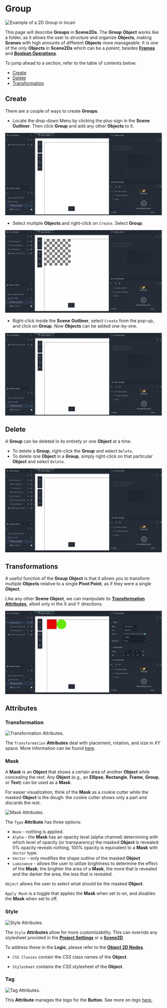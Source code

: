 # Group 

![Example of a 2D Group in Incari](../../.gitbook/assets/group2dimage120232.png)

This page will describe **Groups** in **Scene2Ds**. The **Group** **Object** works like a folder, as it allows the user to structure and organize **Objects**, making **Scenes** with high amounts of different **Objects** more manageable. It is one of the only **Objects** in **Scene2Ds** which can be a *parent*, besides [**Frames**](frame.md) and [**Boolean Operations**](figma/figmabooleanoperation.md).  

To jump ahead to a section, refer to the table of contents below:

* [Create](group.md#create)
* [Delete](group.md#delete)
* [Transformation](group.md#transformations)


## Create

There are a couple of ways to create **Groups**. 

* Locate the drop-down Menu by clicking the plus-sign in the **Scene Outliner**. Then click **Group** and add any other **Objects** to it. 

![Creating Groups with the Drop-Down Menu.](../../.gitbook/assets/group2dimage2.gif)

* Select multiple **Objects** and right-click on `Create`. Select **Group**. 

![Creating Groups from Multiple Objects.](../../.gitbook/assets/group2dimage3.gif)

* Right-click inside the **Scene** **Outliner**, select `Create` from the pop-up, and click on **Group**. Now **Objects** can be added one-by-one.

![Creating a Group and Adding Objects.](../../.gitbook/assets/group2dimage4.gif)

## Delete

A **Group** can be deleted in its entirety or one **Object** at a time. 

* To delete a **Group**, right-click the **Group** and select `Delete`.
* To delete one **Object** in a **Group**, simply right-click on that particular **Object** and select `Delete`. 

![Deleting a Group or Part of a Group.](../../.gitbook/assets/group2dimage5.gif)


## Transformations

A useful function of the **Group** **Object** is that it allows you to transform multiple **Objects** relative to a single **Pivot Point**, as if they were a single **Object**.

Like any other **Scene Object**, we can manipulate its [**Transformation Attributes**](../attributes/common-attributes/transformation/README.md), albeit only in the X and Y directions.

![Transformations with a Group Object.](../../.gitbook/assets/group2dimage6.gif)

## Attributes

### Transformation

![Transformation Attributes.](../../.gitbook/assets/buttonattstransformation.png)

The `Transformation` **Attributes** deal with placement, rotation, and size in *XY* space. More information can be found [here](../attributes/common-attributes/transformation/README.md).

 

<!--### Blending 

![Blending Attributes.](../../.gitbook/assets/figmablendingattribute.png)

This **Attribute** lets the user set a `Blend Mode` as a base property of the **Ellipse**. These are established on common formulas, examples of each can be accessed [here](http://www.simplefilter.de/en/basics/mixmods.html). An **Object's** `Blend Mode` can also be set with the [**Set Blend Mode Node**](../../toolbox/incari/object2d/setblendmode.md).

### Stroke

The `Stroke` **Attributes** consist of different items called `Elements`. Each `Element` contains a `Type`. This can be either `Solid` or `Image` and changes some of the available **Attributes** under this category. There are also two fixed **Attributes** outside of the `Elements`. These are:

* `Width`, which is how wide (in pixels) each `Stroke` will appear. This applies to each `Stroke Element`. 
* `Position`, which determines what part of the outline identifies the outside of the **Object**. For example, if `Inner` is selected, then the outside of the `Stroke` is the outside of the **Object**. If `Center` is selected, then the `Stroke's` center is the outside of the **Object**. If `Outer` is selected, then the inside of the `Stroke` is the outside of the **Object**.

![Stroke Attributes with Type Solid.](../../.gitbook/assets/figmastrokesolid.png)

When `Solid` is selected, `Color` is visible. 

* `Color` is a color selector that lets the user pick the `Stroke's` color. 

* Similar to the base property described previously, `Blend Mode` here affects the `Stroke Elements` only. These are established on common formulas, examples of each can be accessed [here](http://www.simplefilter.de/en/basics/mixmods.html). It can also be set with the [**Set Blend Mode Node**](../../toolbox/incari/object2d/setblendmode.md).

* `Opacity` refers to how opaque or transparent the `Stroke` appears. This is represented by an integer between 0 and 1.


![Stroke Attributes with Type Image.](../../.gitbook/assets/figmastrokeimage.png)

When `Image` is selected, `Image` and `Fit Mode` are visible. 

* `Image` is the desired **Texture** file.
  
* `Fit Mode` determines how the **Texture** is displayed. These can be `Fill`, `Fit`, `Crop`, and `Tile`. `Tile` has the additional **Attribute** of `Scale Factor`, which augments the tesselation. 

* Similar to the base property described previously, `Blend Mode` here affects the `Stroke Elements` only. These are established on common formulas, examples of each can be accessed [here](http://www.simplefilter.de/en/basics/mixmods.html). It can also be set with the [**Set Blend Mode Node**](../../toolbox/incari/object2d/setblendmode.md).

* `Opacity` refers to how opaque or transparent the `Fill` appears. This is represented by an integer between 0 and 1.-->

### Mask 

A **Mask** is an **Object** that shows a certain area of another **Object** while concealing the rest. Any **Object** (e.g., an **Ellipse**, **Rectangle**, **Frame**, **Group**, or **Text**) can be used as a **Mask**. 

For easier visualization, think of the **Mask** as a cookie cutter while the masked **Object** is the dough: the cookie cutter shows only a part and discards the rest.

![Mask Attributes.](../../.gitbook/assets/figmamaskattsreal.png)

The `Type` **Attribute** has three options:

* `None` - nothing is applied. 
* `Alpha` - the **Mask** has an opacity level (alpha channel) determining with which level of opacity (or transparency) the masked **Object** is revealed: 0% opacity reveals nothing, 100% opacity is equivalent to a **Mask** with `Vector` type.
* `Vector` - only modifies the shape outline of the masked **Object**
* `Luminance` - allows the user to utilize brightness to determine the effect of the **Mask**; the brighter the area of a **Mask**, the more that is revealed and the darker the area, the less that is revealed.

`Object` allows the user to select what should be the masked **Object**.

`Apply Mask` is a toggle that applies the **Mask** when set to on, and disables the **Mask** when set to off. 

### Style

![Style Attributes.](../../.gitbook/assets/framestyleatts.png)

The `Style` **Attributes** allow for more customizability. This can override any stylesheet provided in the [**Project Settings**](../../modules/project-settings/style.md) or a [**Scene2D**](../project-objects/scene2d.md). 

To address these in the **Logic**, please refer to the [**Object 2D Nodes**](../../toolbox/incari/object2d/README.md).

* `CSS Classes` contain the *CSS* class names of the **Object**. 

* `Stylesheet` contains the *CSS* stylesheet of the **Object**.

### Tag 

![Tag Attributes.](../../.gitbook/assets/buttonattstag.png)

This **Attribute** manages the *tags* for the **Button**. See more on *tags* [here.](../attributes/common-attributes/tag.md)







